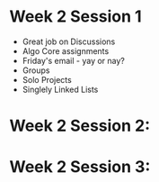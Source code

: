 # Week 2 Session 1
- Great job on Discussions
- Algo Core assignments
- Friday's email - yay or nay?
- Groups
- Solo Projects
- Singlely Linked Lists


# Week 2 Session 2:



# Week 2 Session 3:

